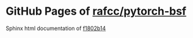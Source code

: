 GitHub Pages of [rafcc/pytorch-bsf](https://github.com/rafcc/pytorch-bsf.git)
===
Sphinx html documentation of [f1802b14](https://github.com/rafcc/pytorch-bsf/tree/f1802b146d7f0a38edc2d23c8460862dd523de90)
